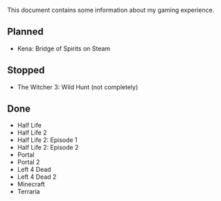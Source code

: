 This document contains some information about my gaming experience.

## Planned
- Kena: Bridge of Spirits on Steam

## Stopped
- The Witcher 3: Wild Hunt (not completely)

## Done
- Half Life
- Half Life 2
- Half Life 2: Episode 1
- Half Life 2: Episode 2
- Portal
- Portal 2
- Left 4 Dead
- Left 4 Dead 2
- Minecraft
- Terraria
